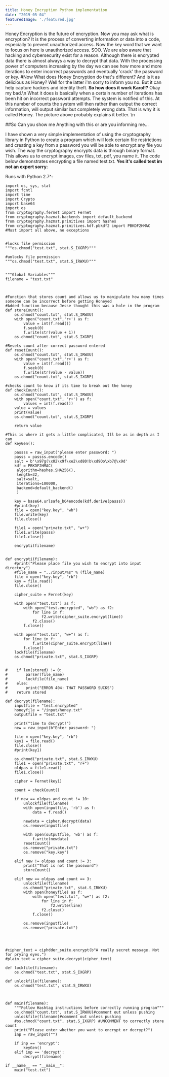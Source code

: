 ```yaml
---
title: Honey Encryption Python implementation
date: "2019-05-04"
featuredImage: './featured.jpg'
---
```


Honey Encryption is the future of encryption. Now you may ask what is encryption? It is
the process of converting information or data into a code, especially to prevent unauthorized access.
Now the key word that we want to focus on here is unauthorized access.
SOO. We are also aware that hacking and cybersecurity exist for a reason. Although there is
encrypted data there is almost always a way to decrypt that data. With the processing power
of computers increasing by the day we can see how more and more iterations to enter incorrect
passwords and eventually 'crack' the password or key.
#Now
What does Honey Encryption do that's different? And is it as delicious as Honey? Well for the latter
i'm sorry to inform you no. But it can help capture hackers and identity theft. **So how does it work Karol!?**
Okay my bad.\n
What it does is basically when a certain number of iterations has been hit on incorrect password attempts. The system
is notified of this. At this number of counts the system will then rather than output the correct information, will output similar but completely wrong data. That is why it is called Honey. The picture above probably explains it better.
\n

##So Can you show me Anything with this or are you informing me...

I have shown a very simple implementation of using the cryptography library in Python to create a program which will lock certain file restrictions and creating a key from a password you will be able to encrypt any file you wish. The way the cryptography encrypts data is through binary format. This allows us to encrypt images, csv files, txt, pdf, you name it. The code below demonstrates encrypting a file named test.txt. **Yes it's called test im not an expert sorry**:

Runs with Python 2.7^:

```
import os, sys, stat
import fcntl
import time
import Crypto
import base64
import os
from cryptography.fernet import Fernet
from cryptography.hazmat.backends import default_backend
from cryptography.hazmat.primitives import hashes
from cryptography.hazmat.primitives.kdf.pbkdf2 import PBKDF2HMAC
#Must import all above, no exceptions


#locks file permission
"""os.chmod("test.txt", stat.S_IXGRP)"""

#unlocks file permission
"""os.chmod("test.txt", stat.S_IRWXU)"""


"""Global Variables"""
filename = "test.txt"



#Function that stores count and allows us to manipulate how many times someone can be incorrect before getting Honeyed
#Added function because Jesse thought this was a hole in the program
def storeCount():
    os.chmod("count.txt", stat.S_IRWXU)
    with open("count.txt",'r+') as f:
        value = int(f.read())
        f.seek(0)
        f.write(str(value + 1))
    os.chmod("count.txt", stat.S_IXGRP)

#Resets count after correct password entered
def resetCount():
    os.chmod("count.txt", stat.S_IRWXU)
    with open("count.txt",'r+') as f:
        value = int(f.read())
        f.seek(0)
        f.write(str(value - value))
    os.chmod("count.txt", stat.S_IXGRP)

#checks count to know if its time to break out the honey
def checkCount():
    os.chmod("count.txt", stat.S_IRWXU)
    with open("count.txt", 'r+') as f:
        values = int(f.read())
    value = values
    print(value)
    os.chmod("count.txt", stat.S_IXGRP)

    return value

#This is where it gets a little complicated, Ill be as in depth as I can
def keyGen():

    passss = raw_input("please enter password: ")
    passs = passss.encode()
    salt = b'\x97g(\x02\x9f\xe2\xd80!b\xd9Oo\xb7@\x9d'
    kdf = PBKDF2HMAC(
     algorithm=hashes.SHA256(),
     length=32,
     salt=salt,
     iterations=100000,
     backend=default_backend()
     )

    key = base64.urlsafe_b64encode(kdf.derive(passs))
    #print(key)
    file = open("key.key", "wb")
    file.write(key)
    file.close()

    file1 = open("private.txt", "w+")
    file1.write(passs)
    file1.close()

    encrypti(filename)


def encrypti(filename):
    #print("Please place file you wish to encrypt into input directory")
    #file_name = "../input/%s" % (file_name)
    file = open("key.key", "rb")
    key = file.read()
    file.close()

    cipher_suite = Fernet(key)

    with open("test.txt") as f:
        with open("test.encrypted", "wb") as f2:
            for line in f:
                f2.write(cipher_suite.encrypt(line))
            f2.close()
        f.close()

    with open("test.txt", "w+") as f:
        for line in f:
            f.write(cipher_suite.encrypt(line))
        f.close()
    lockfile(filename)
    os.chmod("private.txt", stat.S_IXGRP)


#    if len(stored) != 0:
#        parser(file_name)
#        lockfile(file_name)
#    else:
#        print("ERROR 404: THAT PASSWORD SUCKS")
#    return stored

def decrypt(filename):
    inputfile = "test.encrypted"
    honeyfile = "/input/honey.txt"
    outputfile = "test.txt"

    print("time to decrypt!")
    new = raw_input(b"Enter password: ")

    file = open("key.key", "rb")
    key1 = file.read()
    file.close()
    #print(key1)

    os.chmod("private.txt", stat.S_IRWXU)
    file1 = open("private.txt", "r+")
    oldpas = file1.read()
    file1.close()

    cipher = Fernet(key1)

    count = checkCount()

    if new == oldpas and count != 10:
        unlockfile(filename)
        with open(inputfile, 'rb') as f:
            data = f.read()

        newdata = cipher.decrypt(data)
        os.remove(inputfile)

        with open(outputfile, 'wb') as f:
            f.write(newdata)
        resetCount()
        os.remove("private.txt")
        os.remove("key.key")

    elif new != oldpas and count != 3:
        print("That is not the password")
        storeCount()

    elif new == oldpas and count == 3:
        unlockfile(filename)
        os.chmod("private.txt", stat.S_IRWXU)
        with open(honeyfile) as f:
            with open("test.txt", "w+") as f2:
                for line in f:
                    f2.write(line)
                f2.close()
            f.close()

        os.remove(inputfile)
        os.remove("private.txt")




#cipher_text = ciphdder_suite.encrypt(b"A really secret message. Not for prying eyes.")
#plain_text = cipher_suite.decrypt(cipher_text)

def lockfile(filename):
    os.chmod("test.txt", stat.S_IXGRP)

def unlockfile(filename):
    os.chmod("test.txt", stat.S_IRWXU)



def main(filename):
    """Follow Hashtag instructions before correctly running program"""
    os.chmod("count.txt", stat.S_IRWXU)#comment out unless pushing
    unlockfile(filename)#comment out unless pushing
    #os.chmod("count.txt", stat.S_IXGRP) #UNCOMMENT to correctly store count
    print("Please enter whether you want to encrypt or decrypt?")
    inp = raw_input("")

    if inp == 'encrypt':
        keyGen()
    elif inp == 'decrypt':
        decrypt(filename)

if __name__ == "__main__":
    main("test.txt")

```
